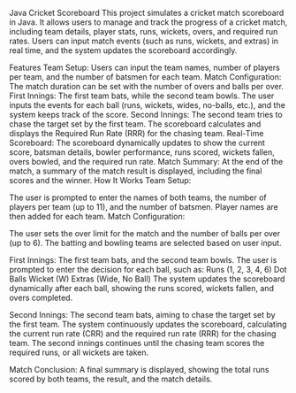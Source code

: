 Java Cricket Scoreboard
This project simulates a cricket match scoreboard in Java. It allows users to manage and track the progress of a cricket match, including team details, player stats, runs, wickets, overs, and required run rates. Users can input match events (such as runs, wickets, and extras) in real time, and the system updates the scoreboard accordingly.

Features
Team Setup: Users can input the team names, number of players per team, and the number of batsmen for each team.
Match Configuration: The match duration can be set with the number of overs and balls per over.
First Innings: The first team bats, while the second team bowls. The user inputs the events for each ball (runs, wickets, wides, no-balls, etc.), and the system keeps track of the score.
Second Innings: The second team tries to chase the target set by the first team. The scoreboard calculates and displays the Required Run Rate (RRR) for the chasing team.
Real-Time Scoreboard: The scoreboard dynamically updates to show the current score, batsman details, bowler performance, runs scored, wickets fallen, overs bowled, and the required run rate.
Match Summary: At the end of the match, a summary of the match result is displayed, including the final scores and the winner.
How It Works
Team Setup:

The user is prompted to enter the names of both teams, the number of players per team (up to 11), and the number of batsmen.
Player names are then added for each team.
Match Configuration:

The user sets the over limit for the match and the number of balls per over (up to 6).
The batting and bowling teams are selected based on user input.

First Innings:
The first team bats, and the second team bowls. The user is prompted to enter the decision for each ball, such as:
Runs (1, 2, 3, 4, 6)
Dot Balls
Wicket (W)
Extras (Wide, No Ball)
The system updates the scoreboard dynamically after each ball, showing the runs scored, wickets fallen, and overs completed.

Second Innings:
The second team bats, aiming to chase the target set by the first team.
The system continuously updates the scoreboard, calculating the current run rate (CRR) and the required run rate (RRR) for the chasing team.
The second innings continues until the chasing team scores the required runs, or all wickets are taken.

Match Conclusion:
A final summary is displayed, showing the total runs scored by both teams, the result, and the match details.

